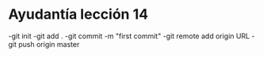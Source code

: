 # Ayudantía lección 14
  -git init
  -git add .
  -git commit -m "first commit"
  -git remote add origin URL
  -git push origin master
